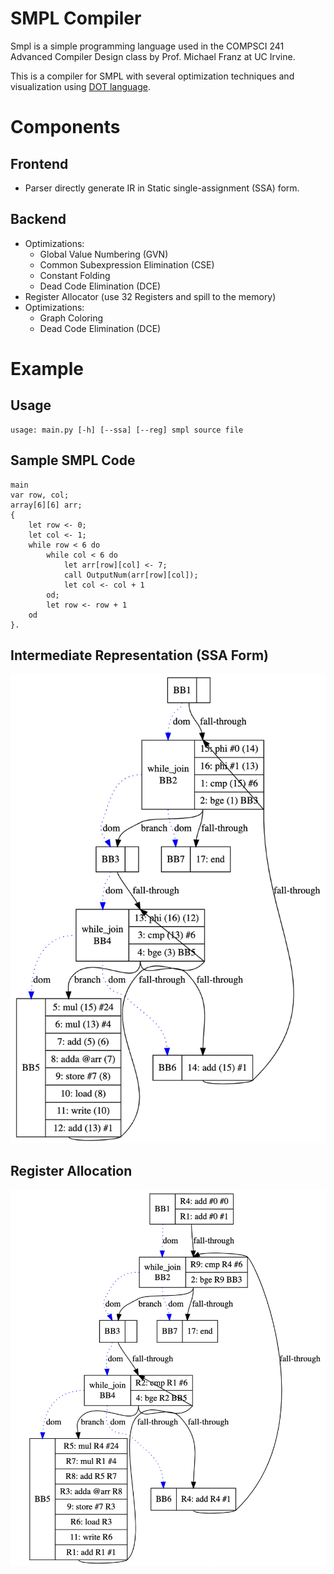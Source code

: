 SMPL Compiler
=============

Smpl is a simple programming language used in the COMPSCI 241 Advanced Compiler Design class by Prof. Michael Franz at UC Irvine.

This is a compiler for SMPL with several optimization techniques and visualization using [DOT language](https://graphviz.org/doc/info/lang.html).

# Components

## Frontend

- Parser directly generate IR in Static single-assignment (SSA) form.

## Backend

- Optimizations:
  - Global Value Numbering (GVN)
  - Common Subexpression Elimination (CSE)
  - Constant Folding
  - Dead Code Elimination (DCE)
- Register Allocator (use 32 Registers and spill to the memory)
- Optimizations:
  - Graph Coloring
  - Dead Code Elimination (DCE)

# Example

## Usage

```
usage: main.py [-h] [--ssa] [--reg] smpl source file
```

## Sample SMPL Code

```
main
var row, col;
array[6][6] arr;
{
    let row <- 0;
    let col <- 1;
    while row < 6 do
        while col < 6 do
            let arr[row][col] <- 7;
            call OutputNum(arr[row][col]);
            let col <- col + 1
        od;
        let row <- row + 1
    od
}.
```

## Intermediate Representation (SSA Form)
![Static single assignment](imgs/while_loops_ssa.png)

## Register Allocation
![Register Allocation](imgs/while_loops_reg.png)
